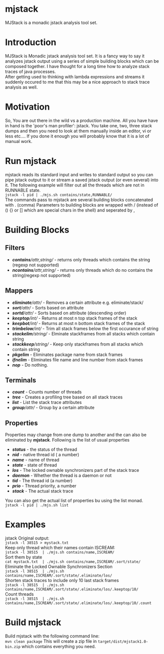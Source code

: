 mjstack
=======
MJStack is a monadic jstack analysis tool set.

Introduction
=============
MJStack is Monadic jstack analysis tool set. It is a fancy way to say it analyzes jstack output using a series of simple building blocks
which can be composed together. I have thought for a long time how to analyze stack traces of java processes.  
After getting used to thinking with lambda expressions
and streams it suddenly occured to me that this may be a nice approach to stack trace analysis as well.

Motivation
==========
So, You are out there in the wild vs a production machine. All you have have in hand is the 'poor's man profiler': jstack.
You take one, two, three stack dumps and then you need to look at them manually inside an editor, vi or less etc....
If you done it enough you will probably know that it is a lot of manual work.



Run mjstack
===========
mjstack reads its standard input and writes to standard output so  you can pipe jstack output to it or stream a saved jstack
output (or even several) into it.
The following example will filter out all the threads which are not in RUNNABLE state.  
`jstack -l pid | ./mjs.sh contains/state,RUNNABLE/`  
The commands pass to mjstack are several building blocks concatenated with . (comma)
Parameters to building blocks are wrapped with / (instead of () {} or [] which are special chars in the shell) and seperated by ,


Building Blocks
===============
Filters
-------
* _**contains**/attr,string/_  - returns only threads which contains the string (regexp not supported)
* _**ncontains**/attr,string/_  - returns only threads which do no contains the string(regexp not supported)

Mappers
-------
* _**eliminate**/attr/_         - Removes a certain attribute e.g. eliminate/stack/
* _**sort**/attr/_              - Sorts based on attribute
* _**sortd**/attr/_             - Sorts based on attribute (descending order)
* _**keeptop**/int/_            - Returns at most n top stack frames of the stack
* _**keepbot**/int/_            - Returns at most n bottom stack frames of the stack
* _**trimbelow**/int/_          - Trim all stack frames below the first occurance of string 
* _**stackelim**/string/_       - Elminate stackframes from all stacks which contain string
* _**stackkeep**/string/_       - Keep only stackframes from all stacks which contain string
* _**pkgelim**_                 - Eliminates package name from stack frames
* _**ifnelim**_                 - Eliminates file name and line number  from stack frames
* _**nop**_                     - Do nothing.

Terminals
---------
* _**count**_                   - Counts number of threads
* _**tree**_                    - Creates a profiling tree based on all stack traces
* _**list**_                    - List the stack trace attributes
* _**group**/attr/_             - Group by a certain attribute

Properties
----------
Properties may change from one dump to another and the can also be eliminated by **mjstack**.
Following is the list of usual properties  
* _**status**_          - the status of the thread
* _**nid**_             - native thread id ( a number)
* _**name**_            - name of thread
* _**state**_           - state of thread
* _**los**_            - The locked ownable synchronizers part of the stack trace
* _**daemon**_          - Whether the thread is a daemon or not
* _**tid**_             - The thread id (a number)
* _**prio**_            - Thread priority, a number
* _**stack**_           - The actual stack trace

You can also get the actual list of properties bu using the list monad.  
`jstack -l pid | ./mjs.sh list`

Examples
=============
jstack Original output:  
`jstack -l 38515 > mystack.txt`  
Keep only thread which their names contain ISCREAM:  
`jstack -l 38515  | ./mjs.sh contains/name,ISCREAM/`  
Sort them by state  
`cat mystack.txt  | ./mjs.sh contains/name,ISCREAM/.sort/state/`  
Eliminate the Locked Ownable Synchronizers Section  
`jstack -l 38515  | ./mjs.sh contains/name,ISCREAM/.sort/state/.eliminate/los/`  
Shorten stack traces to include only 10 last stack frames  
`jstack -l 38515  | ./mjs.sh contains/name,ISCREAM/.sort/state/.eliminate/los/.keeptop/10/`  
Count threads  
`jstack -l 38515  | ./mjs.sh contains/name,ISCREAM/.sort/state/.eliminate/los/.keeptop/10/.count`



Build mjstack
=============
Build mjstack with the following command line:  
`mvn clean package`
This will create a zip file in `target/dist/mjstack1.0-bin.zip` which contains everything you need.
